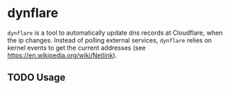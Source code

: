 # dynflare

`dynflare` is a tool to automatically update dns records at Cloudflare, when the ip changes.
Instead of polling external services, `dynflare` relies on kernel events to get the current addresses
(see <https://en.wikipedia.org/wiki/Netlink>).

## TODO Usage
